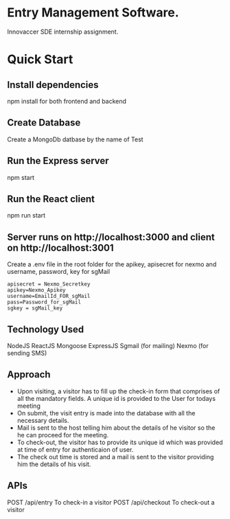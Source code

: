 # Entry Management Software. 
Innovaccer SDE internship assignment.

# Quick Start
## Install dependencies
npm install for both frontend and backend

## Create Database
Create a MongoDb datbase by the name of Test

## Run the Express server
npm start

## Run the React client
npm run start

## Server runs on http://localhost:3000 and client on http://localhost:3001

Create a .env file in the root folder for the apikey, apisecret for nexmo and username, password, key for sgMail

```
apisecret = Nexmo_Secretkey
apikey=Nexmo_Apikey
username=EmailId_FOR_sgMail
pass=Password_for_sgMail
sgkey = sgMail_key
```

## Technology Used
NodeJS
ReactJS
Mongoose
ExpressJS
Sgmail (for mailing)
Nexmo (for sending SMS)
## Approach
- Upon visiting, a visitor has to fill up the check-in form that comprises of all the mandatory fields. A unique id is provided to the User for todays meeting
- On submit, the visit entry is made into the database with all the necessary details.
- Mail is sent to the host telling him about the details of he visitor so the he can proceed for the meeting.
- To check-out, the visitor has to provide its unique id which was provided at time of entry for authenticaion of user.
- The check out time is stored and a mail is sent to the visitor providing him the details of his visit. 
## APIs
POST /api/entry
To check-in a visitor
POST /api/checkout
To check-out a visitor

